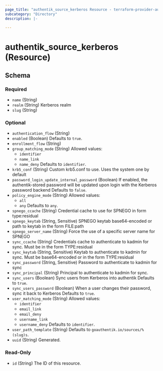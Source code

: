```yaml
---
page_title: "authentik_source_kerberos Resource - terraform-provider-authentik"
subcategory: "Directory"
description: |-
  
---
```


# authentik_source_kerberos (Resource)





<!-- schema generated by tfplugindocs -->
## Schema

### Required

- `name` (String)
- `realm` (String) Kerberos realm
- `slug` (String)

### Optional

- `authentication_flow` (String)
- `enabled` (Boolean) Defaults to `true`.
- `enrollment_flow` (String)
- `group_matching_mode` (String) Allowed values:
  - `identifier`
  - `name_link`
  - `name_deny`
 Defaults to `identifier`.
- `krb5_conf` (String) Custom krb5.conf to use. Uses the system one by default
- `password_login_update_internal_password` (Boolean) If enabled, the authentik-stored password will be updated upon login with the Kerberos password backend Defaults to `false`.
- `policy_engine_mode` (String) Allowed values:
  - `all`
  - `any`
 Defaults to `any`.
- `spnego_ccache` (String) Credential cache to use for SPNEGO in form type:residual
- `spnego_keytab` (String, Sensitive) SPNEGO keytab base64-encoded or path to keytab in the form FILE:path
- `spnego_server_name` (String) Force the use of a specific server name for SPNEGO
- `sync_ccache` (String) Credentials cache to authenticate to kadmin for sync. Must be in the form TYPE:residual
- `sync_keytab` (String, Sensitive) Keytab to authenticate to kadmin for sync. Must be base64-encoded or in the form TYPE:residual
- `sync_password` (String, Sensitive) Password to authenticate to kadmin for sync
- `sync_principal` (String) Principal to authenticate to kadmin for sync.
- `sync_users` (Boolean) Sync users from Kerberos into authentik Defaults to `true`.
- `sync_users_password` (Boolean) When a user changes their password, sync it back to Kerberos Defaults to `true`.
- `user_matching_mode` (String) Allowed values:
  - `identifier`
  - `email_link`
  - `email_deny`
  - `username_link`
  - `username_deny`
 Defaults to `identifier`.
- `user_path_template` (String) Defaults to `goauthentik.io/sources/%(slug)s`.
- `uuid` (String) Generated.

### Read-Only

- `id` (String) The ID of this resource.
